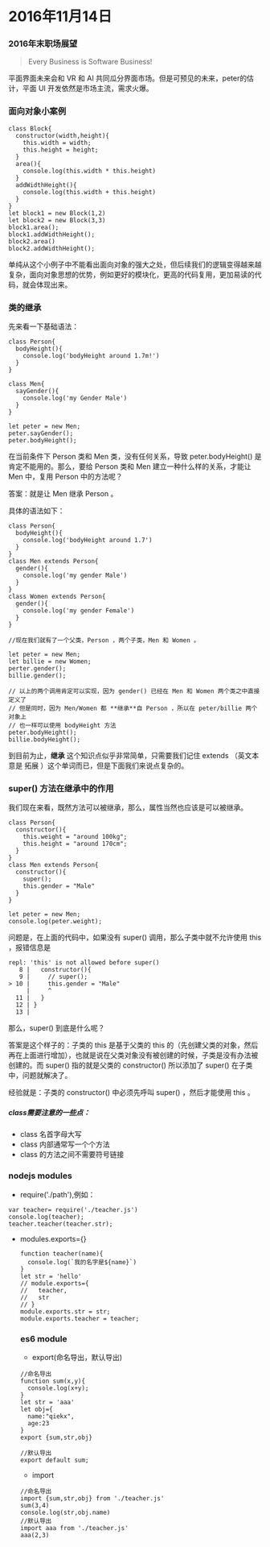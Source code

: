# 2016年11月14日

### 2016年末职场展望

> Every Business is Software Business!

平面界面未来会和 VR 和 AI 共同瓜分界面市场。但是可预见的未来，peter的估计，平面 UI 开发依然是市场主流，需求火爆。

### 面向对象小案例


```
class Block{
  constructor(width,height){
    this.width = width;
    this.height = height;
  }
  area(){
    console.log(this.width * this.height)
  }
  addWidthHeight(){
    console.log(this.width + this.height)
  }
}
let block1 = new Block(1,2)
let block2 = new Block(3,3)
block1.area();
block1.addWidthHeight();
block2.area()
block2.addWidthHeight();
```

单纯从这个小例子中不能看出面向对象的强大之处，但后续我们的逻辑变得越来越复杂，面向对象思想的优势，例如更好的模块化，更高的代码复用，更加易读的代码，就会体现出来。



### 类的继承

先来看一下基础语法：

```
class Person{
  bodyHeight(){
    console.log('bodyHeight around 1.7m!')
  }
}
```


```
class Men{
  sayGender(){
    console.log('my Gender Male')
  }
}
```


```
let peter = new Men;
peter.sayGender();
peter.bodyHeight();
```

在当前条件下 Person 类和 Men 类，没有任何关系，导致 peter.bodyHeight() 是肯定不能用的。那么，要给 Person 类和 Men 建立一种什么样的关系，才能让 Men 中，复用 Person 中的方法呢？


答案：就是让  Men 继承 Person 。

具体的语法如下：

```
class Person{
  bodyHeight(){
    console.log('bodyHeight around 1.7')
  }
}
class Men extends Person{
  gender(){
    console.log('my gender Male')
  }
}
class Women extends Person{
  gender(){
    console.log('my gender Female')
  }
}

//现在我们就有了一个父类，Person ，两个子类，Men 和 Women 。

let peter = new Men;
let billie = new Women;
perter.gender();
billie.gender();

// 以上的两个调用肯定可以实现，因为 gender() 已经在 Men 和 Women 两个类之中直接定义了
// 但是同时，因为 Men/Women 都 **继承**自 Person ，所以在 peter/billie 两个对象上
// 也一样可以使用 bodyHeight 方法
peter.bodyHeight();
billie.bodyHeight();
```

到目前为止，**继承** 这个知识点似乎非常简单，只需要我们记住 extends （英文本意是 拓展 ）这个单词而已，但是下面我们来说点复杂的。

### super() 方法在继承中的作用

我们现在来看，既然方法可以被继承，那么，属性当然也应该是可以被继承。

```
class Person{
  constructor(){
    this.weight = "around 100kg";
    this.height = "around 170cm";
  }
}
class Men extends Person{
  constructor(){
    super();
    this.gender = "Male"
  }
}

let peter = new Men;
console.log(peter.weight);
```

问题是，在上面的代码中，如果没有 super() 调用，那么子类中就不允许使用 this ，报错信息是

```
repl: 'this' is not allowed before super()
   8 |   constructor(){
   9 |     // super();
> 10 |     this.gender = "Male"
     |     ^
  11 |   }
  12 | }
  13 |
  ```

  那么，super() 到底是什么呢？

  答案是这个样子的：子类的 this 是基于父类的 this 的（先创建父类的对象，然后再在上面进行增加），也就是说在父类对象没有被创建的时候，子类是没有办法被创建的。而 super() 指的就是父类的 constructor() 所以添加了 super() 在子类中，问题就解决了。

  经验就是：子类的 constructor() 中必须先呼叫 super() ，然后才能使用 this 。

  ##### class需要注意的一些点：

  - class 名首字母大写
  - class 内部通常写一个个方法
  - class 的方法之间不需要符号链接

  ### nodejs modules

  - require('./path'),例如：

  ```
  var teacher= require('./teacher.js')
  console.log(teacher);
  teacher.teacher(teacher.str);

  ```
- modules.exports={}
  ```
  function teacher(name){
    console.log(`我的名字是${name}`)
  }
  let str = 'hello'
  // module.exports={
  //   teacher,
  //   str
  // }
  module.exports.str = str;
  module.exports.teacher = teacher;

  ```

  ### es6 module

  - export(命名导出，默认导出)

  ```
  //命名导出
  function sum(x,y){
    console.log(x+y);
  }
  let str = 'aaa'
  let obj={
    name:"qiekx",
    age:23
  }
  export {sum,str,obj}

  //默认导出
  export default sum;

  ```

  - import

  ```
  //命名导出
  import {sum,str,obj} from './teacher.js'
  sum(3,4)
  console.log(str,obj.name)
  //默认导出
  import aaa from './teacher.js'
  aaa(2,3)

  ```
